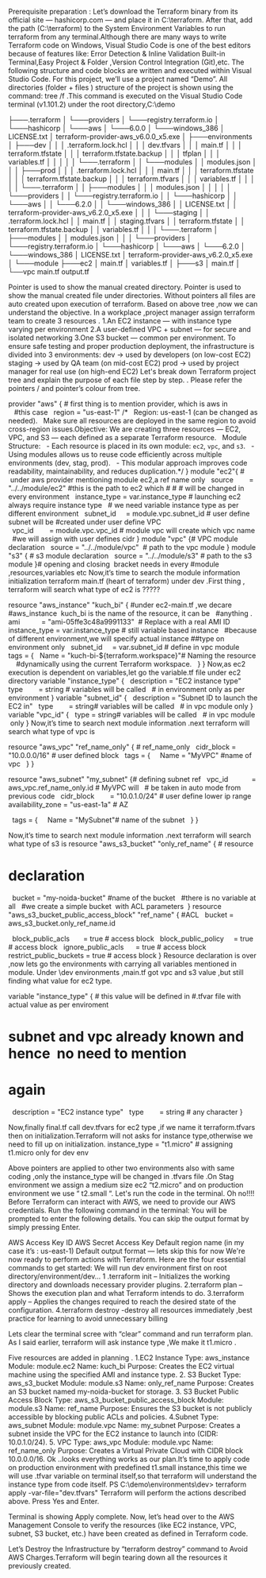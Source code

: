 Prerequisite preparation :
Let’s download the Terraform binary from its official site — hashicorp.com — and place it in C:\terraform. After that, add the path (C:\terraform) to the System Environment Variables to run terraform from any terminal.Although there are many ways to write Terraform code on Windows, Visual Studio Code is one of the best editors because of features like:
Error Detection & Inline Validation  Built-in Terminal,Easy Project & Folder ,Version Control Integration (Git),etc.
The following structure and code blocks are written and executed within Visual Studio Code.
For this project, we’ll use a project named “Demo”. 
All directories        (folder      + files        )   structure of the project is shown using the command: tree  /f .This command is executed on the Visual Studio Code terminal (v1.101.2) under the root directory,C:\demo


  
├───.terraform
│   └───providers
│       └───registry.terraform.io
│           └───hashicorp
│               └───aws
│                   └───6.0.0
│                       └───windows_386
│                               LICENSE.txt
│                               terraform-provider-aws_v6.0.0_x5.exe
│
├───environments
│   ├───dev
│   │   │   .terraform.lock.hcl
│   │   │   dev.tfvars
│   │   │   main.tf
│   │   │   terraform.tfstate
│   │   │   terraform.tfstate.backup
│   │   │   tfplan
│   │   │   variables.tf
│   │   │
│   │   └───.terraform
│   │       └───modules
│   │               modules.json
│   │
│   ├───prod
│   │   │   .terraform.lock.hcl
│   │   │   main.tf
│   │   │   terraform.tfstate
│   │   │   terraform.tfstate.backup
│   │   │   terraform.tfvars
│   │   │   variables.tf
│   │   │
│   │   └───.terraform
│   │       ├───modules
│   │       │       modules.json
│   │       │
│   │       └───providers
│   │           └───registry.terraform.io
│   │               └───hashicorp
│   │                   └───aws
│   │                       └───6.2.0
│   │                           └───windows_386
│   │                                   LICENSE.txt
│   │                                   terraform-provider-aws_v6.2.0_x5.exe
│   │
│   └───staging
│       │   .terraform.lock.hcl
│       │   main.tf
│       │   staging.tfvars
│       │   terraform.tfstate
│       │   terraform.tfstate.backup
│       │   variables.tf
│       │
│       └───.terraform
│           ├───modules
│           │       modules.json
│           │
│           └───providers
│               └───registry.terraform.io
│                   └───hashicorp
│                       └───aws
│                           └───6.2.0
│                               └───windows_386
│                                       LICENSE.txt
│                                       terraform-provider-aws_v6.2.0_x5.exe
│
└───module
    ├───ec2
    │       main.tf
    │       variables.tf
    │
    ├───s3
    │       main.tf
    │
    └──vpc
            main.tf
            output.tf

Pointer             is used to show the manual created directory.
Pointer            is used to show the manual created file under directories.
Without pointers all files are auto created upon execution of terraform.
Based on above tree ,now we can understand  the objective. In a workplace ,project manager assign terraform team  to create 3 resources .
1.An EC2 instance — with instance type varying per environment
2.A user-defined VPC + subnet — for secure and isolated networking
3.One S3 bucket — common  per environment.
To ensure safe testing and proper production deployment, the infrastructure is divided into 3 environments:
dev → used by developers (on low-cost EC2)
staging → used by QA team (on mid-cost EC2)
prod → used by project manager for real use (on high-end EC2)
Let's break down  Terraform project tree and explain the purpose of each file step by step. . Please refer the pointers / and pointer’s colour from tree.

provider "aws" { # first thing is to mention provider, which is aws in 
                 #this case
  region = "us-east-1" /*
  Region: us-east-1 (can be changed as needed).
  Make sure all resources are deployed in the same region to avoid cross-region issues.Objective: We are creating three resources — EC2, VPC, and S3 — each defined as a separate Terraform resource.
  Module Structure:
  - Each resource is placed in its own module: `ec2`, `vpc`, and `s3`.
  - Using modules allows us to reuse code efficiently across multiple environments (dev, stag, prod).
  - This modular approach improves code readability, maintainability, and reduces duplication.*/
}
module "ec2"{ #  under aws provider mentioning module ec2,a ref name only
  source        = "../../module/ec2" #this is the path to ec2 which # # # will be changed in every environment
  instance_type = var.instance_type # launching ec2 always require instance type
  # we need variable instance type as per different environment 
  subnet_id     = module.vpc.subnet_id # user define subnet will be #created under user define VPC
   
  vpc_id        = module.vpc.vpc_id # module vpc will create which vpc name 
  #we will assign with user defines cidr
}
module "vpc" {# VPC module declaration
  source = "../../module/vpc"  # path to the vpc module
}
module "s3" { # s3 module declaration 
  source = "../../module/s3" # path to the s3 module
}# opening and closing  bracket needs in every #module ,resources,variables etc
Now,it’s time to search the module information initialization terraform main.tf (heart of terraform) under dev .First thing , terraform will search what type of ec2 is ?????


resource "aws_instance" "kuch_bi" { #under ec2-main.tf ,we decare 
  #aws_instance  kuch_bi is the name of the resource, it can be 
  #anything .
  ami           = "ami-05ffe3c48a9991133"  # Replace with a real AMI ID
  instance_type = var.instance_type # still variable based instance 
  #because of different environment,we will specify actual instance ##type on environment only
  subnet_id     = var.subnet_id # define in vpc module
  tags = {
  Name = "kuch-bi-${terraform.workspace}"# Naming the resource 
    #dynamically using the current Terraform workspace.
  }
}
Now,as ec2 execution is dependent on variables,let go the variable.tf file under ec2 directory
variable "instance_type" {
  description = "EC2 instance type"
  type        = string # variables will be called
  # in environment only as per environment
}
variable "subnet_id" {
  description = "Subnet ID to launch the EC2 in"
  type        = string# variables will be called
  # in vpc module only
}
variable "vpc_id" {
  type = string# variables will be called
  # in vpc module  only
}
Now,it’s time to search next module information .next  terraform will search what type of vpc is 

resource "aws_vpc" "ref_name_only" { # ref_name_only 
  cidr_block = "10.0.0.0/16" # user defined block
  tags = {
    Name = "MyVPC" #name of vpc
  }
}

resource "aws_subnet" "my_subnet" {# defining subnet ref
  vpc_id            = aws_vpc.ref_name_only.id # MyVPC will 
  # be taken in auto mode from previous code
  cidr_block        = "10.0.1.0/24" # user define lower ip range
  availability_zone = "us-east-1a" # AZ

  tags = {
    Name = "MySubnet"# name of the subnet
  }
}

Now,it’s time to search next module information .next  terraform will search what type of s3 is 
resource "aws_s3_bucket" "only_ref_name" { # resource 
# declaration 
  bucket = "my-noida-bucket" #name of the bucket
  #there is no variable at all 
  #we create a simple bucket  with ACL parameters
 }
resource "aws_s3_bucket_public_access_block" "ref_name" { #ACL
  bucket = aws_s3_bucket.only_ref_name.id

  block_public_acls       = true # access block
  block_public_policy     = true # access block
  ignore_public_acls      = true # access block
  restrict_public_buckets = true # access block
}
Resource declaration is over ,now lets go the environments with carrying  all variables mentioned in module. Under \dev environments ,main.tf got vpc and s3 value ,but still finding what value for ec2 type.


variable "instance_type" { # this value will be defined in
#.tfvar file with actual value as per enviroment
# subnet and vpc already known and hence  no need to mention  
# again
  description = "EC2 instance type"
  type        = string # any character 
}


Now,finally final.tf call dev.tfvars for ec2 type ,if we name it terraform.tfvars then on initialization.Terraform will not asks for instance type,otherwise we need to fill up on initialization.
instance_type = "t1.micro" # assigning t1.micro only for dev env



Above pointers are applied to other two environments also with same coding ,only the instance_type will be changed in  .tfvars file .On Stag environment we assign a medium size ec2 “t2.micro” and on production environment we use “ t2.small “.
Let's run the code in the terminal.
Oh no!!!! Before Terraform can interact with AWS, we need to provide our AWS credentials. Run the following command in the terminal:
You will be prompted to enter the following details. You can skip the output format by simply pressing Enter.

AWS Access Key ID
AWS Secret Access Key
Default region name (in my case it’s : us-east-1)
Default output format — lets skip this for now
We're now ready to perform actions with Terraform. Here are the four essential commands to get started: We will run dev environment first on root directory/environment/dev…
1 .terraform init – Initializes the working directory and downloads necessary provider plugins.
2.terraform plan – Shows the execution plan and what Terraform intends to do.
3.terraform apply – Applies the changes required to reach the desired state of the configuration.
4.terraform destroy -destroy all resources immediately ,best practice for learning to avoid unnecessary billing 
  
Lets clear the terminal scree with “clear” command and run terraform plan.
As I said earlier, terraform will ask instance type ,We make it t1.micro .


Five resources are added in planning .
1.EC2 Instance
Type: aws_instance
Module: module.ec2
Name: kuch_bi
Purpose: Creates the EC2 virtual machine using the specified AMI and instance type.
2. S3 Bucket
Type: aws_s3_bucket
Module: module.s3
Name: only_ref_name
Purpose: Creates an S3 bucket named my-noida-bucket for storage.
3. S3 Bucket Public Access Block
Type: aws_s3_bucket_public_access_block
Module: module.s3
Name: ref_name
Purpose: Ensures the S3 bucket is not publicly accessible by blocking public ACLs and policies.
4.Subnet
Type: aws_subnet
Module: module.vpc
Name: my_subnet
Purpose: Creates a subnet inside the VPC for the EC2 instance to launch into (CIDR: 10.0.1.0/24).
5. VPC
Type: aws_vpc
Module: module.vpc
Name: ref_name_only
Purpose: Creates a Virtual Private Cloud with CIDR block 10.0.0.0/16.
Ok ..looks everything works as our plan.It’s time to  apply code on production environment with predefined t1.small instance,this time we will use .tfvar variable on terminal itself,so that terraform will understand the instance type from code itself.
PS C:\demo\environments\dev> terraform apply -var-file="dev.tfvars"
Terraform will perform the actions described above. Press Yes and Enter.








Terminal is showing Apply complete. Now, let’s head over to the AWS Management Console to verify the resources (like EC2 instance, VPC, subnet, S3 bucket, etc.) have been created as defined in Terraform code.








Let’s Destroy the Infrastructure  by “terraform destroy” command to Avoid AWS Charges.Terraform will begin tearing down all the resources it previously created.
